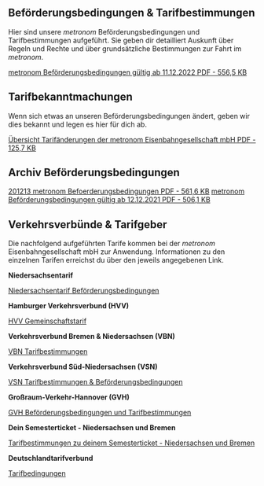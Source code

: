 Beförderungsbedingungen & Tarifbestimmungen
----------

Hier sind unsere *metronom* Beförderungsbedingungen und Tarifbestimmungen aufgeführt. Sie geben dir detailliert Auskunft über Regeln und Rechte und über grundsätzliche Bestimmungen zur Fahrt im *metronom*.

[metronom Beförderungsbedingungen gültig ab 11.12.2022 PDF - 556,5 KB](https://www.der-metronom.de/media/metronom/downloads/11.12.2022_metronom-Befoerderungsbedingungen.pdf)

Tarifbekanntmachungen
----------

Wenn sich etwas an unseren Beförderungsbedingungen ändert, geben wir dies bekannt und legen es hier für dich ab.

[Übersicht Tarifänderungen der metronom Eisenbahngesellschaft mbH PDF - 125,7 KB](https://www.der-metronom.de/media/metronom/downloads/Tarifaenderungen-der-metronom-Eisenbahngesellschaft-mbH-Stand-18.11.2022.pdf)

Archiv Beförderungsbedingungen
----------

[201213 metronom Befoerderungsbedingungen PDF - 561,6 KB](https://www.der-metronom.de/media/metronom/downloads/befoerderungsbedingungen/201213_metronom_Befoerderungsbedingungen.pdf) [metronom Beförderungsbedingungen gültig ab 12.12.2021 PDF - 506,1 KB](https://www.der-metronom.de/media/metronom/downloads/befoerderungsbedingungen/12_12_2021_metronom-Befoerderungsbedingungen.pdf)

Verkehrsverbünde & Tarifgeber
----------

Die nachfolgend aufgeführten Tarife kommen bei der *metronom* Eisenbahngesellschaft mbH zur Anwendung. Informationen zu den einzelnen Tarifen erreichst du über den jeweils angegebenen Link.

**Niedersachsentarif**

[Niedersachsentarif Beförderungsbedingungen](https://www.niedersachsentarif.de/service-kontakt/befoerderungsbedingungen)

**Hamburger Verkehrsverbund (HVV)**

[HVV Gemeinschaftstarif](https://www.hvv.de/de/gemeinschaftstarif)

**Verkehrsverbund Bremen & Niedersachsen (VBN)**

[VBN Tarifbestimmungen](https://www.vbn.de/tickets/tarifbestimmungen/)

**Verkehrsverbund Süd-Niedersachsen (VSN)**

[VSN Tarifbestimmungen & Beförderungsbedingungen](https://www.vsninfo.de/de/downloads/tarifbestimmungen-befoerderungsbedingungen-)

**Großraum-Verkehr-Hannover (GVH)**

[GVH Beförderungsbedingungen und Tarifbestimmungen](https://www.gvh.de/fahrkarten-preise/fahrt-faq/)

**Dein Semesterticket - Niedersachsen und Bremen**

[Tarifbestimmungen zu deinem Semesterticket - Niedersachsen und Bremen](https://www.dein-semesterticket.de/alles-zum-ticket/tarifbestimmungen-und-befoerderungsbedingungen/)

**Deutschlandtarifverbund**

[Tarifbedingungen](https://deutschlandtarifverbund.de/tarifbedingungen)
